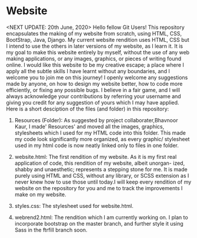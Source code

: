 # Website
<NEXT UPDATE: 20th June, 2020>
Hello fellow Git Users! This repository encapsulates the making of my website from scratch, using HTML, CSS, BootStrap, Java, Django.
My current website rendition uses HTML, CSS but I intend to use the others in later versions of my website, as I learn it. It is my goal
to make this website entirely by myself, without the use of any web making applications, or any images, graphics, or pieces of writing
found online. I would like this website to be my creative escape; a place where I apply all the subtle skills I have learnt without any
boundaries, and I welcome you to join me on this journey!
I openly welcome any suggestions made by anyone, on how to design my website better, how to code more efficiently, or fixing any possible
bugs. I believe in a fair game, and I will always acknowledge your contributions by referring your username and giving you credit for any
suggestion of yours which I may have applied. Here is a short desciption of the files (and folder) in this repository:

1. Resources (Folder): As suggested by project collaborater,Bhavnoor Kaur, I made' Resources' and moved all the images, graphics, stylesheets
                       which I used for my HTML code into this folder. This made my code look significantly more organized, as every graphic/
                       stylesheet used in my html code is now neatly linked only to files in one folder.

2. website.html: The first rendition of my website. As it is my first real application of code, this rendition of my website, albeit unorgan-
                 ized, shabby and unaesthetic; represents a stepping stone for me. It is made purely using HTML and CSS, without any library,
                 or SCSS extension as I never knew how to use those until today.I will keep every rendition of my website on the repository for
                 you and me to track the improvements I make on my website. 
                 
3. styles.css: The stylesheet used for website.html.

4. webrend2.html: The rendition which I am currently working on. I plan to incorporate bootstrap on the master branch, and further style it
                  using Sass in the ftrfill branch soon.
